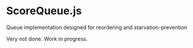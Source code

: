 # ScoreQueue.js
Queue implementation designed for reordering and starvation-prevention

Very not done. Work in progress.
